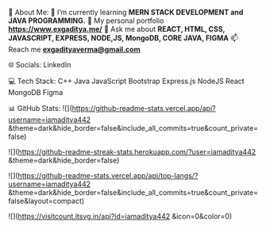💫 About Me:
🔭 I’m currently learning **MERN STACK DEVELOPMENT and JAVA PROGRAMMING.**
🤝 My personal portfolio **https://www.exgaditya.me/**
💬 Ask me about **REACT, HTML, CSS, JAVASCRIPT, EXPRESS, NODE,JS, MongoDB, CORE JAVA, FIGMA**
📫Reach me **exgadityaverma@gmail.com**

🌐 Socials:
LinkedIn

💻 Tech Stack:
C++ Java JavaScript Bootstrap Express.js NodeJS React MongoDB Figma

📊 GitHub Stats:
![](https://github-readme-stats.vercel.app/api?username=iamaditya442 &theme=dark&hide_border=false&include_all_commits=true&count_private=false)

![](https://github-readme-streak-stats.herokuapp.com/?user=iamaditya442 &theme=dark&hide_border=false)

![](https://github-readme-stats.vercel.app/api/top-langs/?username=iamaditya442 &theme=dark&hide_border=false&include_all_commits=true&count_private=false&layout=compact)

![](https://visitcount.itsvg.in/api?id=iamaditya442 &icon=0&color=0)
